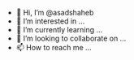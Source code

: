- 👋 Hi, I’m @asadshaheb
- 👀 I’m interested in ...
- 🌱 I’m currently learning ...
- 💞️ I’m looking to collaborate on ...
- 📫 How to reach me ...

<!---
asadshaheb/asadshaheb is a ✨ special ✨ repository because its `README.md` (this file) appears on your GitHub profile.
You can click the Preview link to take a look at your changes.
--->
